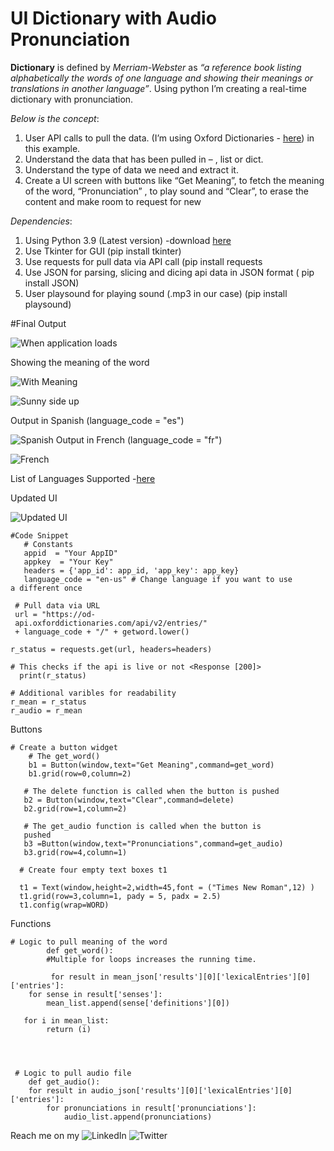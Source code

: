 # UI Dictionary with Audio Pronunciation 


**Dictionary** is defined by *Merriam-Webster* as *“a reference book listing alphabetically the words of one language and showing their meanings or translations in another language”*. Using python I’m creating a real-time dictionary with pronunciation. 

*Below is the concept*: 
1.	User API calls to pull the data. (I’m using Oxford Dictionaries - [here](https://developer.oxforddictionaries.com/)) in this example.
2.	Understand the data that has been pulled in – <class type> , list or dict.
3.	Understand the type of data we need and extract it. 
4.	Create a UI screen with buttons like “Get Meaning”, to fetch the meaning of the word, “Pronunciation” , to play sound and “Clear”, to erase the content and make room to request for new


*Dependencies*: 
1.	Using Python 3.9 (Latest version) -download [here](https://www.python.org/downloads/)
2.	Use Tkinter for GUI (pip install tkinter)
3.	Use requests for pull data via API call (pip install requests
4.	Use JSON for parsing, slicing and dicing api data in JSON format ( pip install JSON)
5.	User playsound for playing sound (.mp3 in our case) (pip install playsound)


#Final Output 

![When application loads](https://dev-to-uploads.s3.amazonaws.com/uploads/articles/560abe6ng8h468flbb80.GIF)

Showing the meaning of the word

![With Meaning](https://dev-to-uploads.s3.amazonaws.com/uploads/articles/azj1yrpa55mq57afc25s.GIF)

![Sunny side up](https://dev-to-uploads.s3.amazonaws.com/uploads/articles/8ai3hmt8p45dm8la2bq7.GIF)

Output in Spanish (language_code = "es")

![Spanish](https://dev-to-uploads.s3.amazonaws.com/uploads/articles/y2cpr0m0qqp8wea9w0gy.GIF)
Output in French (language_code = "fr")

![French](https://dev-to-uploads.s3.amazonaws.com/uploads/articles/ohnpqw82t2nd8hqfqnl4.GIF)

List of Languages Supported -[here](https://developer.oxforddictionaries.com/documentation/language)

Updated UI 

![Updated UI](https://dev-to-uploads.s3.amazonaws.com/uploads/articles/ipweaglgderl8hwyhbs7.GIF)

	#Code Snippet 
       # Constants 
       appid  = "Your AppID"
       appkey  = "Your Key"
       headers = {'app_id': app_id, 'app_key': app_key}
       language_code = "en-us" # Change language if you want to use 
    a different once

     # Pull data via URL
     url = "https://od- 
     api.oxforddictionaries.com/api/v2/entries/" 
     + language_code + "/" + getword.lower()

    r_status = requests.get(url, headers=headers)
    
    # This checks if the api is live or not <Response [200]>
      print(r_status)

    # Additional varibles for readability
    r_mean = r_status
    r_audio = r_mean

           
Buttons

	# Create a button widget
        # The get_word() 
        b1 = Button(window,text="Get Meaning",command=get_word)
        b1.grid(row=0,column=2)

       # The delete function is called when the button is pushed
       b2 = Button(window,text="Clear",command=delete)
       b2.grid(row=1,column=2)

       # The get_audio function is called when the button is 
       pushed
       b3 =Button(window,text="Pronunciations",command=get_audio)
       b3.grid(row=4,column=1)

      # Create four empty text boxes t1

      t1 = Text(window,height=2,width=45,font = ("Times New Roman",12) )
      t1.grid(row=3,column=1, pady = 5, padx = 2.5)
      t1.config(wrap=WORD)


Functions 
	     
    # Logic to pull meaning of the word 
            def get_word(): 
            #Multiple for loops increases the running time.
             
             for result in mean_json['results'][0]['lexicalEntries'][0]['entries']:
        for sense in result['senses']:
            mean_list.append(sense['definitions'][0])

       for i in mean_list:
            return (i)




     # Logic to pull audio file
        def get_audio():
        for result in audio_json['results'][0]['lexicalEntries'][0]['entries']:
            for pronunciations in result['pronunciations']:
                audio_list.append(pronunciations)


Reach me on my  ![LinkedIn](https://www.linkedin.com/in/swapanroy/) ![Twitter](https://twitter.com/royswapan)











 



